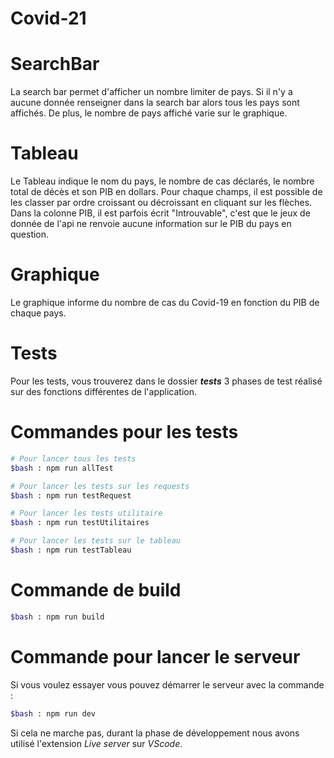 # Covid-21

# SearchBar
La search bar permet d'afficher un nombre limiter de pays. Si il n'y a aucune donnée renseigner dans la search bar alors tous les pays sont affichés. De plus, le nombre de pays affiché varie sur le graphique.

# Tableau
Le Tableau indique le nom du pays, le nombre de cas déclarés, le nombre total de décès et son PIB en dollars. Pour chaque champs, il est possible de les classer par ordre croissant ou décroissant en cliquant sur les flèches. Dans la colonne PIB, il est parfois écrit "Introuvable", c'est que le jeux de donnée de l'api ne renvoie aucune information sur le PIB du pays en question.

# Graphique
Le graphique informe du nombre de cas du Covid-19 en fonction du PIB de chaque pays.

# Tests
Pour les tests, vous trouverez dans le dossier *__tests__* 3 phases de test réalisé sur des fonctions différentes de l'application.

# Commandes pour les tests

```bash
# Pour lancer tous les tests
$bash : npm run allTest
```

```bash
# Pour lancer les tests sur les requests
$bash : npm run testRequest
```

```bash
# Pour lancer les tests utilitaire
$bash : npm run testUtilitaires
```

```bash
# Pour lancer les tests sur le tableau
$bash : npm run testTableau
```

# Commande de build

```bash
$bash : npm run build
```

# Commande pour lancer le serveur
Si vous voulez essayer vous pouvez démarrer le serveur avec la commande :

```bash
$bash : npm run dev
```

Si cela ne marche pas, durant la phase de développement nous avons utilisé l'extension *Live server* sur *VScode*.

